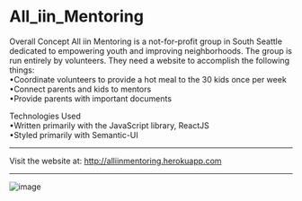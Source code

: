 # All_iin_Mentoring 

Overall Concept
All iin Mentoring is a not-for-profit group in South Seattle dedicated to empowering youth and improving neighborhoods.  The group is run entirely by volunteers.  They need a website to accomplish the following things:  
•Coordinate volunteers to provide a hot meal to the 30 kids once per week  
•Connect parents and kids to mentors   
•Provide parents with important documents   
  
Technologies Used  
•Written primarily with the JavaScript library, ReactJS  
•Styled primarily with Semantic-UI  


---
Visit the website at:
http://alliinmentoring.herokuapp.com

---
![image](https://user-images.githubusercontent.com/48167135/70756746-37ad7780-1cf2-11ea-9140-627784abedea.png)
